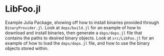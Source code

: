 # LibFoo.jl

Example Julia Package, showing off how to install binaries provided through `BinaryProvider.jl`.  Look at `deps/build.jl` for an example of how to download and install binaries, then generate a `deps/deps.jl` file that contains the paths to desired binary objects.  Look at `src/LibFoo.jl` for an example of how to load the `deps/deps.jl` file, and how to use the binary objects stored within.